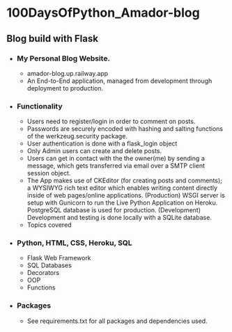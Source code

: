# 100DaysOfPython_Amador-blog
## Blog build with Flask


- ### My Personal Blog Website.
    - amador-blog.up.railway.app
    - An End-to-End application, managed from development through deployment to production.

- ### Functionality
    - Users need to register/login in order to comment on posts.
    - Passwords are securely encoded with hashing and salting functions of the werkzeug.security package.
    - User authentication is done with a flask_login object
    - Only Admin users can create and delete posts.
    - Users can get in contact with the the owner(me) by sending a message, which gets transferred via email over a SMTP client session object.
    - The App makes use of CKEditor (for creating posts and comments); a WYSIWYG rich text editor which enables writing content directly inside of web pages/online applications.
    (Production) WSGI server is setup with Gunicorn to run the Live Python Application on Heroku. PostgreSQL database is used for production.
    (Development) Development and testing is done locally with a SQLite database.
    - Topics covered
- ### Python, HTML, CSS, Heroku, SQL
    - Flask Web Framework
    - SQL Databases
    - Decorators
    - OOP
    - Functions
- ### Packages
    - See requirements.txt for all packages and dependencies used.
